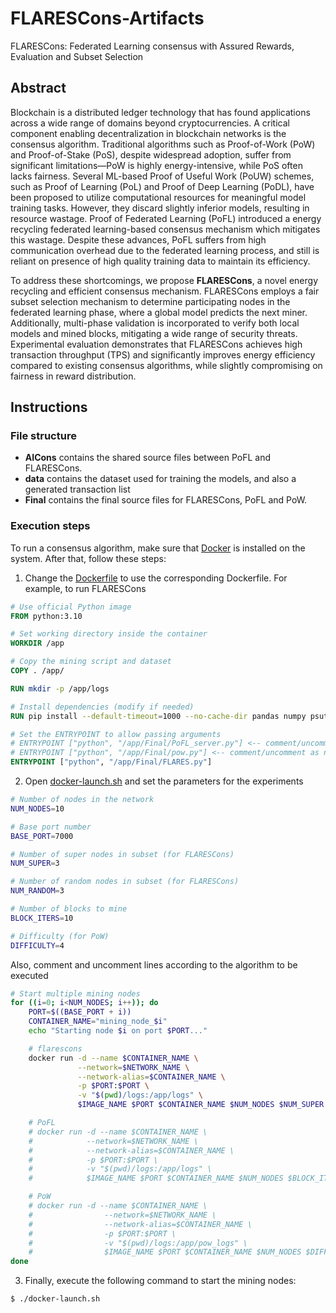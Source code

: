 # FLARESCons-Artifacts
FLARESCons: Federated Learning consensus with Assured Rewards, Evaluation and Subset Selection

## Abstract
Blockchain is a distributed ledger technology that has found applications across a wide range of domains beyond cryptocurrencies. A critical component enabling decentralization in blockchain networks is the consensus algorithm. Traditional algorithms such as Proof-of-Work (PoW) and Proof-of-Stake (PoS), despite widespread adoption, suffer from significant limitations—PoW is highly energy-intensive, while PoS often lacks fairness. Several ML-based Proof of Useful Work (PoUW) schemes, such as Proof of Learning (PoL) and Proof of Deep Learning (PoDL), have been proposed to utilize computational resources for meaningful model training tasks. However, they discard slightly inferior models, resulting in resource wastage. Proof of Federated Learning (PoFL) introduced a energy recycling federated learning-based consensus mechanism which mitigates this wastage. Despite these advances, PoFL suffers from high communication overhead due to the federated learning process, and still is reliant on presence of high quality training data to maintain its efficiency.

To address these shortcomings, we propose **FLARESCons**, a novel energy recycling and efficient consensus mechanism. FLARESCons employs a fair subset selection mechanism to determine participating nodes in the federated learning phase, where a global model predicts the next miner. Additionally, multi-phase validation is incorporated to verify both local models and mined blocks, mitigating a wide range of security threats. Experimental evaluation demonstrates that FLARESCons achieves high transaction throughput (TPS) and significantly improves energy efficiency compared to existing consensus algorithms, while slightly compromising on fairness in reward distribution.

## Instructions

### File structure
- **AICons** contains the shared source files between PoFL and FLARESCons.
- **data** contains the dataset used for training the models, and also a generated transaction list
- **Final** contains the final source files for FLARESCons, PoFL and PoW.

### Execution steps
To run a consensus algorithm, make sure that [Docker](https://www.docker.com/) is installed on the system. After that, follow these steps:

1. Change the [Dockerfile](./Dockerfile) to use the corresponding Dockerfile. For example, to run FLARESCons

```Dockerfile
# Use official Python image
FROM python:3.10

# Set working directory inside the container
WORKDIR /app

# Copy the mining script and dataset
COPY . /app/

RUN mkdir -p /app/logs

# Install dependencies (modify if needed)
RUN pip install --default-timeout=1000 --no-cache-dir pandas numpy psutil zmq scikit-learn torch

# Set the ENTRYPOINT to allow passing arguments
# ENTRYPOINT ["python", "/app/Final/PoFL_server.py"] <-- comment/uncomment as needed
# ENTRYPOINT ["python", "/app/Final/pow.py"] <-- comment/uncomment as needed
ENTRYPOINT ["python", "/app/Final/FLARES.py"]
```

2. Open [docker-launch.sh](./docker-launch.sh) and set the parameters for the experiments

```sh
# Number of nodes in the network
NUM_NODES=10

# Base port number
BASE_PORT=7000

# Number of super nodes in subset (for FLARESCons)
NUM_SUPER=3

# Number of random nodes in subset (for FLARESCons)
NUM_RANDOM=3

# Number of blocks to mine
BLOCK_ITERS=10

# Difficulty (for PoW)
DIFFICULTY=4
```

Also, comment and uncomment lines according to the algorithm to be executed

```sh
# Start multiple mining nodes
for ((i=0; i<NUM_NODES; i++)); do
    PORT=$((BASE_PORT + i))
    CONTAINER_NAME="mining_node_$i"
    echo "Starting node $i on port $PORT..."

    # flarescons
    docker run -d --name $CONTAINER_NAME \
               --network=$NETWORK_NAME \
               --network-alias=$CONTAINER_NAME \
               -p $PORT:$PORT \
               -v "$(pwd)/logs:/app/logs" \
               $IMAGE_NAME $PORT $CONTAINER_NAME $NUM_NODES $NUM_SUPER $NUM_RANDOM $BLOCK_ITERS

    # PoFL
    # docker run -d --name $CONTAINER_NAME \
    #            --network=$NETWORK_NAME \
    #            --network-alias=$CONTAINER_NAME \
    #            -p $PORT:$PORT \
    #            -v "$(pwd)/logs:/app/logs" \
    #            $IMAGE_NAME $PORT $CONTAINER_NAME $NUM_NODES $BLOCK_ITERS

    # PoW
    # docker run -d --name $CONTAINER_NAME \
    #                --network=$NETWORK_NAME \
    #                --network-alias=$CONTAINER_NAME \
    #                -p $PORT:$PORT \
    #                -v "$(pwd)/logs:/app/pow_logs" \
    #                $IMAGE_NAME $PORT $CONTAINER_NAME $NUM_NODES $DIFFICULTY $BLOCK_ITERS
done
```

3. Finally, execute the following command to start the mining nodes:

```sh
$ ./docker-launch.sh
```
